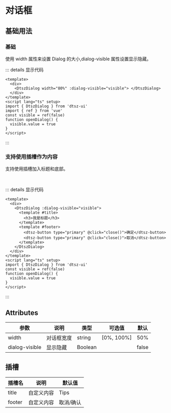 # 对话框

## 基础用法

### 基础

使用 width 属性来设置 Dialog 的大小,dialog-visible 属性设置显示隐藏。
<br>

<div class="example">
    <div>
        <dialogdemo1></dialogdemo1>
    </div>
</div>

::: details 显示代码

```vue
<template>
  <div>
    <DtszDialog width="80%" :dialog-visible="visible"> </DtszDialog>
  </div>
</template>
<script lang="ts" setup>
import { DtszDialog } from 'dtsz-ui'
import { ref } from 'vue'
const visible = ref(false)
function openDialog() {
  visible.value = true
}
</script>
```

:::

### 支持使用插槽作为内容

支持使用插槽加入标题和底部。

<br>
<div class="expamle">
<dialogdemo2></dialogdemo2> 
</div>

::: details 显示代码

```vue
<template>
  <div>
    <DtszDialog :dialog-visible="visible">
      <template #title>
        <h3>我是标题</h3>
      </template>
      <template #footer>
        <dtsz-button type="primary" @click="close()">确定</dtsz-button>
        <dtsz-button type="primary" @click="close()">取消</dtsz-button>
      </template>
    </DtszDialog>
  </div>
</template>
<script lang="ts" setup>
import { DtszDialog } from 'dtsz-ui'
const visible = ref(false)
function openDialog() {
  visible.value = true
}
</script>
```

:::

<script setup lang="ts">
  import dialogdemo1 from './demo/dialogdemo1.vue'
  import dialogdemo2 from './demo/dialogdemo2.vue'
</script>

## Attributes

| 参数          | 说明         | 类型    | 可选值                                             | 默认  |
| ------------- | ------------ | ------- | --------------------------------------------------| ----- |
| width         | 对话框宽度        | string  | [0%, 100%]                |  50%   | —     |
| dialog-visible          | 显示隐藏         | Boolean  |   | false    |


## 插槽

| 插槽名         | 说明         |  默认值  |
|-------------- | -----------  | --------- |
|title       |自定义内容  | Tips
|footer       |自定义内容  | 取消/确认
